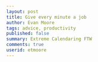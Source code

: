 ```yaml
---
layout: post
title: Give every minute a job
author: Evan Moore
tags: advice, productivity
published: false
summary: Extreme Calendaring FTW
comments: true
userid: etmoore
---
```


